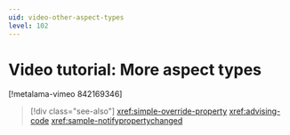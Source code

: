 ```yaml
---
uid: video-other-aspect-types
level: 102
---
```


# Video tutorial: More aspect types

[!metalama-vimeo 842169346]

> [!div class="see-also"]
> <xref:simple-override-property>
> <xref:advising-code>
> <xref:sample-notifypropertychanged>
